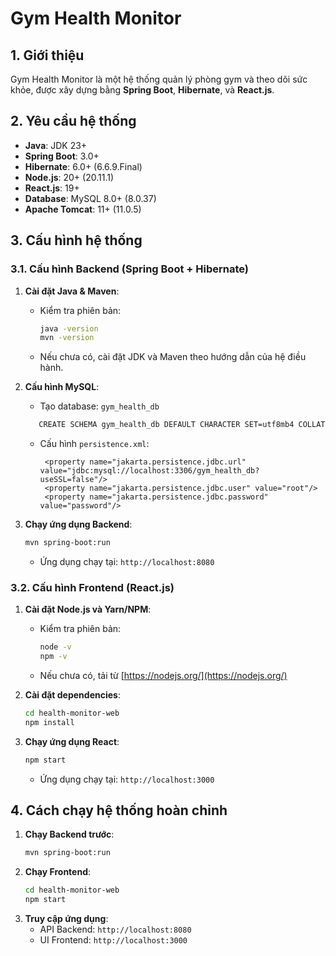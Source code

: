 # Gym Health Monitor

## 1. Giới thiệu
Gym Health Monitor là một hệ thống quản lý phòng gym và theo dõi sức khỏe, được xây dựng bằng **Spring Boot**, **Hibernate**, và **React.js**.

## 2. Yêu cầu hệ thống
- **Java**: JDK 23+
- **Spring Boot**: 3.0+
- **Hibernate**: 6.0+ (6.6.9.Final)
- **Node.js**: 20+ (20.11.1)
- **React.js**: 19+
- **Database**: MySQL 8.0+ (8.0.37)
- **Apache Tomcat**: 11+ (11.0.5)

## 3. Cấu hình hệ thống
### 3.1. Cấu hình Backend (Spring Boot + Hibernate)
1. **Cài đặt Java & Maven**:
   - Kiểm tra phiên bản:
     ```sh
     java -version
     mvn -version
     ```
   - Nếu chưa có, cài đặt JDK và Maven theo hướng dẫn của hệ điều hành.

2. **Cấu hình MySQL**:
   - Tạo database: `gym_health_db`
   ```sh
      CREATE SCHEMA gym_health_db DEFAULT CHARACTER SET=utf8mb4 COLLATE=utf8mb4_unicode_ci
   ```
   - Cấu hình `persistence.xml`:
     ```properties
      <property name="jakarta.persistence.jdbc.url" value="jdbc:mysql://localhost:3306/gym_health_db?useSSL=false"/>
      <property name="jakarta.persistence.jdbc.user" value="root"/>
      <property name="jakarta.persistence.jdbc.password" value="password"/>
     ```

3. **Chạy ứng dụng Backend**:
   ```sh
   mvn spring-boot:run
   ```
   - Ứng dụng chạy tại: `http://localhost:8080`

### 3.2. Cấu hình Frontend (React.js)
1. **Cài đặt Node.js và Yarn/NPM**:
   - Kiểm tra phiên bản:
     ```sh
     node -v
     npm -v
     ```
   - Nếu chưa có, tải từ [https://nodejs.org/](https://nodejs.org/)

2. **Cài đặt dependencies**:
   ```sh
   cd health-monitor-web
   npm install
   ```

3. **Chạy ứng dụng React**:
   ```sh
   npm start
   ```
   - Ứng dụng chạy tại: `http://localhost:3000`

## 4. Cách chạy hệ thống hoàn chỉnh
1. **Chạy Backend trước**:
   ```sh
   mvn spring-boot:run
   ```
2. **Chạy Frontend**:
   ```sh
   cd health-monitor-web
   npm start
   ```
3. **Truy cập ứng dụng**:
   - API Backend: `http://localhost:8080`
   - UI Frontend: `http://localhost:3000`